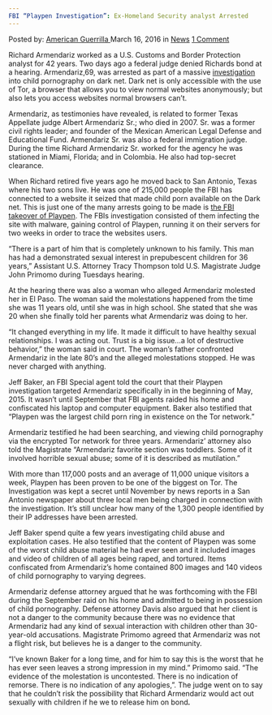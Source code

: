 ```yaml
---
FBI “Playpen Investigation”: Ex-Homeland Security analyst Arrested
---
```

<article class="post-listing post-13486 post type-post status-publish format-standard hentry category-news tag-analyst tag-exhomeland tag-investigation tag-playpen tag-security">
    <div class="post-inner">
        <span>Posted by: <a href="https://www.deepdotweb.com/author/americanguerrilla/" title>American Guerrilla </a></span>
    <span>March 16, 2016</span>
    <span>in <a href="https://www.deepdotweb.com/category/news/" rel="category tag">News</a></span>
    <span><a href="https://www.deepdotweb.com/2016/03/16/fbi-playpen-investigation-keeps-going/#comments">1 Comment</a></span>
    </p>
    <div class="clear"></div>
    <div class="entry">
    <p>Richard Armendariz worked as a U.S. Customs and Border Protection analyst for 42 years. Two days ago a federal judge denied Richards bond at a hearing. Armendariz,69, was arrested as part of a massive <a href="http://www.expressnews.com/news/local/article/Ex-Homeland-Security-analyst-swept-up-in-huge-6878455.php">investigation</a> into child pornography on dark net. Dark net is only accessible with the use of Tor, a browser that allows you to view normal websites anonymously; but also lets you access websites normal browsers can’t.</p>
    <p>Armendariz, as testimonies have revealed, is related to former Texas Appellate judge Albert Armendariz Sr.; who died in 2007. Sr. was a former civil rights leader; and founder of the Mexican American Legal Defense and Educational Fund. Armendariz Sr. was also a federal immigration judge.  During the time Richard Armendariz Sr. worked for the agency he was stationed in Miami, Florida; and in Colombia. He also had top-secret clearance.</p>
    <p>When Richard retired five years ago he moved back to San Antonio, Texas where his two sons live. He was one of 215,000 people the FBI has connected to a website it seized that made child porn available on the Dark net. This is just one of the many arrests going to be made is <a href="https://www.deepdotweb.com/2015/10/05/fbi-unmasked-cp-website-user-using-a-spyware/">the FBI takeover of Playpen</a>. The FBIs investigation consisted of them infecting the site with malware, gaining control of Playpen, running it on their servers for two weeks in order to trace the websites users.</p>
    <p>“There is a part of him that is completely unknown to his family. This man has had a demonstrated sexual interest in prepubescent children for 36 years,” Assistant U.S. Attorney Tracy Thompson told U.S. Magistrate Judge John Primomo during Tuesdays hearing.</p>
    <p>At the hearing there was also a woman who alleged Armendariz molested her in El Paso. The woman said the molestations happened from the time she was 11 years old, until she was in high school. She stated that she was 20 when she finally told her parents what Armendariz was doing to her.</p>
    <p>“It changed everything in my life. It made it difficult to have healthy sexual relationships. I was acting out. Trust is a big issue…a lot of destructive behavior,” the woman said in court. The woman’s father confronted Armendariz in the late 80’s and the alleged molestations stopped. He was never charged with anything.</p>
    <p>Jeff Baker, an FBI Special agent told the court that their Playpen investigation targeted Armendariz specifically in in the beginning of May, 2015. It wasn’t until September that FBI agents raided his home and confiscated his laptop and computer equipment. Baker also testified that “Playpen was the largest child porn ring in existence on the Tor network.”</p>
    <p>Armendariz testified he had been searching, and viewing child pornography via the encrypted Tor network for three years. Armendariz’ attorney also told the Magistrate “Armendariz favorite section was toddlers. Some of it involved horrible sexual abuse; some of it is described as mutilation.”</p>
    <p>With more than 117,000 posts and an average of 11,000 unique visitors a week, Playpen has been proven to be one of the biggest on Tor. The Investigation was kept a secret until November by news reports in a San Antonio newspaper about three local men being charged in connection with the investigation. It’s still unclear how many of the 1,300 people identified by their IP addresses have been arrested.</p>
    <p>Jeff Baker spend quite a few years investigating child abuse and exploitation cases. He also testified that the content of Playpen was some of the worst child abuse material he had ever seen and it included images and video of children of all ages being raped, and tortured. Items confiscated from Armendariz’s home contained 800 images and 140 videos of child pornography to varying degrees.</p>
    <p>Armendariz defense attorney argued that he was forthcoming with the FBI during the September raid on his home and admitted to being in possession of child pornography. Defense attorney Davis also argued that her client is not a danger to the community because there was no evidence that Armendariz had any kind of sexual interaction with children other than 30-year-old accusations. Magistrate Primomo agreed that Armendariz was not a flight risk, but believes he is a danger to the community.</p>
    <p>“I’ve known Baker for a long time, and for him to say this is the worst that he has ever seen leaves a strong impression in my mind.” Primomo said. “The evidence of the molestation is uncontested. There is no indication of remorse. There is no indication of any apologies,”. The judge went on to say that he couldn’t risk the possibility that Richard Armendariz would act out sexually with children if he we to release him on bond<strong><em>.</em></strong></p>
    </div>
    <span style="display:none"><a href="https://www.deepdotweb.com/tag/analyst/" rel="tag">analyst</a> <a href="https://www.deepdotweb.com/tag/arrested/" rel="tag">arrested</a> <a href="https://www.deepdotweb.com/tag/exhomeland/" rel="tag">exhomeland</a> <a href="https://www.deepdotweb.com/tag/investigation/" rel="tag">investigation</a> <a href="https://www.deepdotweb.com/tag/playpen/" rel="tag">playpen</a> </span> <span style="display:none" class="updated">2016-03-16</span>
    <div style="display:none" class="vcard author" itemprop="author" itemscope itemtype="http://schema.org/Person"><strong class="fn" itemprop="name"><a href="https://www.deepdotweb.com/author/americanguerrilla/" title="Posts by American Guerrilla" rel="author">American Guerrilla</a></strong></div>
    </div>
</article>

